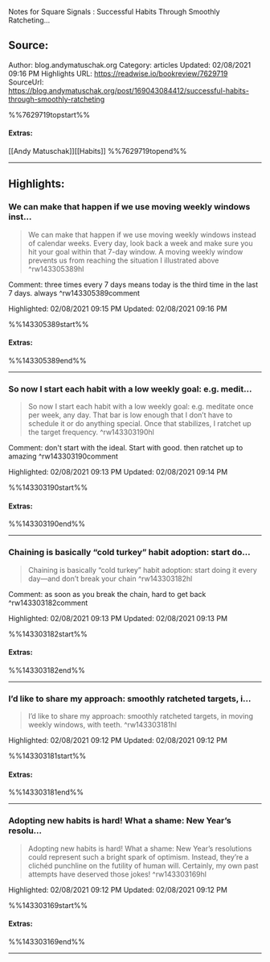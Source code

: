 Notes for Square Signals : Successful Habits Through Smoothly Ratcheting...

## Source:
Author: blog.andymatuschak.org
Category: articles
Updated: 02/08/2021 09:16 PM
Highlights URL: https://readwise.io/bookreview/7629719
SourceUrl: https://blog.andymatuschak.org/post/169043084412/successful-habits-through-smoothly-ratcheting

%%7629719topstart%%
#### Extras:
[[Andy Matuschak]][[Habits]]
%%7629719topend%%


 
-----
 ## Highlights:

### We can make that happen if we use moving weekly windows inst...
>We can make that happen if we use moving weekly windows instead of calendar weeks. Every day, look back a week and make sure you hit your goal within that 7-day window. A moving weekly window prevents us from reaching the situation I illustrated above ^rw143305389hl

Comment: three times every 7 days means today is the third time in the last 7 days. always ^rw143305389comment

Highlighted: 02/08/2021 09:15 PM
Updated: 02/08/2021 09:16 PM

%%143305389start%%
#### Extras:

%%143305389end%%



------

### So now I start each habit with a low weekly goal: e.g. medit...
>So now I start each habit with a low weekly goal: e.g. meditate once per week, any day. That bar is low enough that I don’t have to schedule it or do anything special. Once that stabilizes, I ratchet up the target frequency. ^rw143303190hl

Comment: don't start with the ideal. Start with good. then ratchet up to amazing ^rw143303190comment

Highlighted: 02/08/2021 09:13 PM
Updated: 02/08/2021 09:14 PM

%%143303190start%%
#### Extras:

%%143303190end%%



------

### Chaining is basically “cold turkey” habit adoption: start do...
>Chaining is basically “cold turkey” habit adoption: start doing it every day—and don’t break your chain ^rw143303182hl

Comment: as soon as you break the chain, hard to get back ^rw143303182comment

Highlighted: 02/08/2021 09:13 PM
Updated: 02/08/2021 09:13 PM

%%143303182start%%
#### Extras:

%%143303182end%%



------

### I’d like to share my approach: smoothly ratcheted targets, i...
>I’d like to share my approach: smoothly ratcheted targets, in moving weekly windows, with teeth. ^rw143303181hl


Highlighted: 02/08/2021 09:12 PM
Updated: 02/08/2021 09:12 PM

%%143303181start%%
#### Extras:

%%143303181end%%



------

### Adopting new habits is hard! What a shame: New Year’s resolu...
>Adopting new habits is hard! What a shame: New Year’s resolutions could represent such a bright spark of optimism. Instead, they’re a clichéd punchline on the futility of human will. Certainly, my own past attempts have deserved those jokes! ^rw143303169hl


Highlighted: 02/08/2021 09:12 PM
Updated: 02/08/2021 09:12 PM

%%143303169start%%
#### Extras:

%%143303169end%%



------

